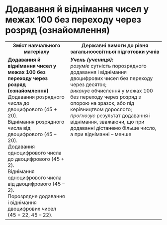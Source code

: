 # Додавання й віднімання чисел у межах 100 без переходу через розряд (ознайомлення)
<table>
  <tr>
    <td width="40%" align="center"><b>Зміст навчального матеріалу<b></td>
    <td width="60%" align="center"><b>Державні вимоги до рівня загальноосвітньої підготовки учнів</b></td>
  </tr>
  <tr>
    <td width="40%" style="vertical-align:top !important;"><b>Додавання й віднімання чисел у межах 100 без переходу через розряд (ознайомлення)</b><br>
Додавання розрядного числа до двоцифрового (45 + 20).<br>
Віднімання розрядного числа від двоцифрового (45 – 20).<br>
Додавання одноцифрового числа до двоцифрового (45 + 2).<br>
Віднімання одноцифрового числа від двоцифрового (45 – 2).<br>
Порозрядне додавання і віднімання двоцифрових чисел (45 + 22, 45 – 22).<br></td>
    <td width="60%" style="vertical-align:top !important;"><i><b>Учень (учениця):</b></i><br>
<i>розуміє</i> сутність порозрядного додавання і віднімання двоцифрових чисел без переходу через десяток;<br>
<i>виконує</i> обчислення у межах 100 без переходу через розряд з опорою на зразок, або під керівництвом дорослого;<br>
<i>прогнозує</i> результат додавання і віднімання, зважаючи, що при додаванні дістанемо більше число, а при відніманні – менше<br></td>
  </tr>
</table>
